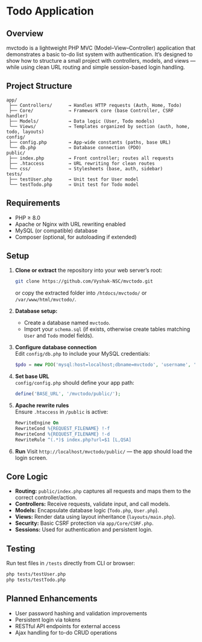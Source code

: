 # Todo Application

## Overview
mvctodo is a lightweight PHP MVC (Model–View–Controller) application that demonstrates a basic to-do list system with authentication. It’s designed to show how to structure a small project with controllers, models, and views — while using clean URL routing and simple session-based login handling.

## Project Structure
```
app/
 ├── Controllers/      → Handles HTTP requests (Auth, Home, Todo)
 ├── Core/             → Framework core (base Controller, CSRF handler)
 ├── Models/           → Data logic (User, Todo models)
 └── Views/            → Templates organized by section (auth, home, todo, layouts)
config/
 ├── config.php        → App-wide constants (paths, base URL)
 └── db.php            → Database connection (PDO)
public/
 ├── index.php         → Front controller; routes all requests
 ├── .htaccess         → URL rewriting for clean routes
 └── css/              → Stylesheets (base, auth, sidebar)
tests/
 ├── testUser.php      → Unit test for User model
 └── testTodo.php      → Unit test for Todo model
```

## Requirements
- PHP ≥ 8.0  
- Apache or Nginx with URL rewriting enabled  
- MySQL (or compatible) database  
- Composer (optional, for autoloading if extended)

## Setup
1. **Clone or extract** the repository into your web server’s root:
   ```bash
   git clone https://github.com/Vyshak-NSC/mvctodo.git
   ```
   or copy the extracted folder into `/htdocs/mvctodo/` or `/var/www/html/mvctodo/`.

2. **Database setup:**
   - Create a database named `mvctodo`.
   - Import your `schema.sql` (if exists, otherwise create tables matching `User` and `Todo` model fields).

3. **Configure database connection**  
   Edit `config/db.php` to include your MySQL credentials:
   ```php
   $pdo = new PDO('mysql:host=localhost;dbname=mvctodo', 'username', 'password');
   ```

4. **Set base URL**  
   `config/config.php` should define your app path:
   ```php
   define('BASE_URL', '/mvctodo/public/');
   ```

5. **Apache rewrite rules**  
   Ensure `.htaccess` in `/public` is active:
   ```apache
   RewriteEngine On
   RewriteCond %{REQUEST_FILENAME} !-f
   RewriteCond %{REQUEST_FILENAME} !-d
   RewriteRule ^(.*)$ index.php?url=$1 [L,QSA]
   ```

6. **Run**
   Visit `http://localhost/mvctodo/public/` — the app should load the login screen.

## Core Logic
- **Routing:** `public/index.php` captures all requests and maps them to the correct controller/action.  
- **Controllers:** Receive requests, validate input, and call models.  
- **Models:** Encapsulate database logic (`Todo.php`, `User.php`).  
- **Views:** Render data using layout inheritance (`layouts/main.php`).  
- **Security:** Basic CSRF protection via `app/Core/CSRF.php`.  
- **Sessions:** Used for authentication and persistent login.

## Testing
Run test files in `/tests` directly from CLI or browser:
```bash
php tests/testUser.php
php tests/testTodo.php
```

## Planned Enhancements
- User password hashing and validation improvements  
- Persistent login via tokens  
- RESTful API endpoints for external access  
- Ajax handling for to-do CRUD operations  
